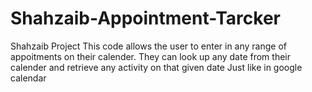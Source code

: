 # Shahzaib-Appointment-Tarcker
Shahzaib Project
This code allows the user to enter in any range of appoitments on their calender. 
They can look up any date from their calender and retrieve any activity on that given date
Just like in google calendar 
